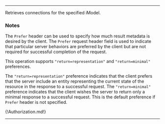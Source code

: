 ---

Retrieves connections for the specified iModel.

### Notes

The `Prefer` header can be used to specify how much result metadata is desired by the client. The `Prefer` request header field is used to indicate that particular server behaviors are preferred by the client but are not required for successful completion of the request.

This operation supports `"return=representation"` and `"return=minimal"` preferences.

The `"return=representation"` preference indicates that the client prefers that the server include an entity representing the current state of the resource in the response to a successful request.
The `"return=minimal"` preference indicates that the client wishes the server to return only a minimal response to a successful request. This is the default preference if `Prefer` header is not specified.

{!Authorization.md!}

---